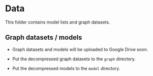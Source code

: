 # Data

This folder contains model lists and graph datasets.

## Graph datasets / models

- Graph datasets and models will be uploaded to Google Drive soon.

- Put the decompressed graph datasets to the `graph` directory.

- Put the decompressed models to the `model` directory.
